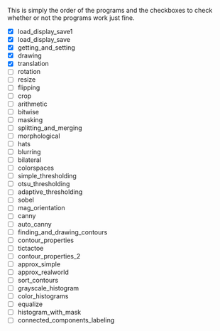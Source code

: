 
This is simply the order of the programs and the checkboxes to check whether or not the programs work just fine.

- [x] load_display_save1<br>
- [x] load_display_save<br>
- [x] getting_and_setting<br>
- [x] drawing<br>
- [x] translation<br>
- [ ] rotation<br>
- [ ] resize<br>
- [ ] flipping<br>
- [ ] crop<br>
- [ ] arithmetic<br>
- [ ] bitwise<br>
- [ ] masking<br>
- [ ] splitting_and_merging<br>
- [ ] morphological<br>
- [ ] hats<br>
- [ ] blurring<br>
- [ ] bilateral<br>
- [ ] colorspaces<br>
- [ ] simple_thresholding<br>
- [ ] otsu_thresholding<br>
- [ ] adaptive_thresholding<br>
- [ ] sobel<br>
- [ ] mag_orientation<br>
- [ ] canny<br>
- [ ] auto_canny<br>
- [ ] finding_and_drawing_contours<br>
- [ ] contour_properties<br>
- [ ] tictactoe<br>
- [ ] contour_properties_2<br>
- [ ] approx_simple<br>
- [ ] approx_realworld<br>
- [ ] sort_contours<br>
- [ ] grayscale_histogram<br>
- [ ] color_histograms<br>
- [ ] equalize<br>
- [ ] histogram_with_mask<br>
- [ ] connected_components_labeling